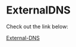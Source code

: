# ExternalDNS

Check out the link below:

[External-DNS](https://github.com/kubernetes-sigs/external-dns)